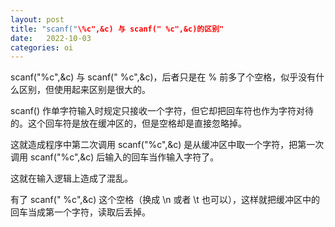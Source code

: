 ```yaml
---
layout: post
title: "scanf("\%c",&c) 与 scanf(" %c",&c)的区别"
date:   2022-10-03
categories: oi
---
```


scanf("%c",&c) 与 scanf(" %c",&c)，后者只是在 % 前多了个空格，似乎没有什么区别，但使用起来区别是很大的。

scanf() 作单字符输入时规定只接收一个字符，但它却把回车符也作为字符对待的。这个回车符是放在缓冲区的，但是空格却是直接忽略掉。

这就造成程序中第二次调用 scanf("%c",&c) 是从缓冲区中取一个字符，把第一次调用 scanf("%c",&c) 后输入的回车当作输入字符了。

这就在输入逻辑上造成了混乱。

有了 scanf(" %c",&c) 这个空格（换成 \n 或者 \t 也可以），这样就把缓冲区中的回车当成第一个字符，读取后丢掉。